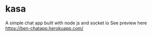 # kasa
A simple chat app built with node js and socket io
See preview here https://ben-chatapp.herokuapp.com/
